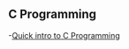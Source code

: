 ## C Programming

-[Quick intro to C Programming](https://github.com/meetupgpsolapur/C-Programming/blob/master/C-001.md)
